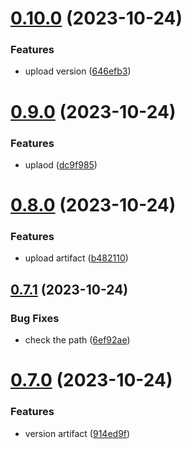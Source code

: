 # [0.10.0](https://github.com/Al374/ci-cd/compare/v0.9.0...v0.10.0) (2023-10-24)


### Features

* upload  version ([646efb3](https://github.com/Al374/ci-cd/commit/646efb35fde7db7d4b7ba1fd5082ef6c00eca053))



# [0.9.0](https://github.com/Al374/ci-cd/compare/v0.8.0...v0.9.0) (2023-10-24)


### Features

* uplaod ([dc9f985](https://github.com/Al374/ci-cd/commit/dc9f985c0d7b2cefc9e71262c0277b34044bf7fb))



# [0.8.0](https://github.com/Al374/ci-cd/compare/v0.7.1...v0.8.0) (2023-10-24)


### Features

* upload artifact ([b482110](https://github.com/Al374/ci-cd/commit/b4821107163d5d919589fbaf46708b99b6e40abe))



## [0.7.1](https://github.com/Al374/ci-cd/compare/v0.7.0...v0.7.1) (2023-10-24)


### Bug Fixes

* check the path ([6ef92ae](https://github.com/Al374/ci-cd/commit/6ef92aee0166ceed9c4024467400c827f52029fb))



# [0.7.0](https://github.com/Al374/ci-cd/compare/v0.6.0...v0.7.0) (2023-10-24)


### Features

* version artifact ([914ed9f](https://github.com/Al374/ci-cd/commit/914ed9f69ca017f2e57f39685996df6ce909a93c))



